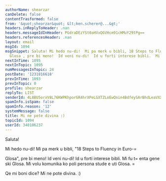 ```yaml
---
authorName: shearzar
canDelete: false
contentTrasformed: false
from: '&quot;shearzar&quot; &lt;ken.scherer@...&gt;'
headers.inReplyToHeader: .nan
headers.messageIdInHeader: PGdraDEzYSt0aHVxQGVHcm91cHMuY29tPg==
headers.referencesHeader: .nan
layout: email
msgId: 1094
msgSnippet: Saluta! Mi hedo nu-di!  Mi pa merk u bibli, 18 Steps to Fluency in Euro-
  Glosa , pre bi meno!  Id veni nu-di!  Id u forti interese bibli.  Mi fu tenta gene
nextInTime: 1095
nextInTopic: 1095
numMessagesInTopic: 24
postDate: '1231816618'
prevInTime: 1093
prevInTopic: 0
profile: shearzar
replyTo: LIST
senderId: 4L8BU5orxV8L76KWPKhporGR4hrXPeLGXTZLoEwQnin4BdfeySArBhdLeaVXXB3jQ3AzgO0tYZPo8GBVvCm3d7Qo9my0pYa60OrJ
spamInfo.isSpam: false
spamInfo.reason: '12'
systemMessage: false
title: Mi ne pote divina :)
topicId: 1094
userId: 340106237
---
```


Saluta! 

Mi hedo nu-di!  Mi pa merk u bibli, "18 Steps to Fluency in Euro-=

Glosa", pre bi meno!  Id veni nu-di!  Id u forti interese bibli.  Mi fu 
t=
enta gene ski Glosa.  Mi volu komunika ko poli persona stude e uti 
Glosa. =
 

Qe mi boni dice?  Mi ne pote divina. :)



